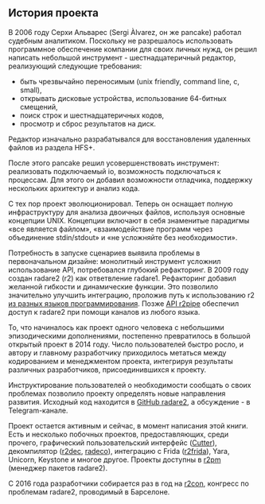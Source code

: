 ## История проекта

В 2006 году Серхи Альварес (Sergi Àlvarez, он же pancake) работал судебным аналитиком. Поскольку не разрешалось использовать программное обеспечение компании для своих личных нужд, он решил написать небольшой инструмент - шестнадцатеричный редактор, реализующий следующие требования:

* быть чрезвычайно переносимым (unix friendly, command line, c, small),
* открывать дисковые устройства, использование 64-битных смещений,
* поиск строк и шестнадцатеричных кодов,
* просмотр и сброс результатов на диск.

Редактор изначально разрабатывался для восстановления удаленных файлов из раздела HFS+.

После этого pancake решил усовершенствовать инструмент: реализовать подключаемый io, возможность подключаться к процессам. Для этого он добавил возможности отладчика, поддержку нескольких архитектур и анализ кода.

С тех пор проект эволюционировал. Теперь он оснащает полную инфраструктуру для анализа двоичных файлов, используя основные концепции UNIX. Концепции включают в себя знаменитые парадигмы «все является файлом», «взаимодействие программ через объединение stdin/stdout» и «не усложняйте без необходимости».

Потребность в запуске сценариев выявила проблемы в первоначальном дизайне: монолитный инструмент усложнил использование API, потребовался глубокий рефакторинг. В 2009 году создан radare2 (r2) как ответвление radare1. Рефакторинг добавил желанной гибкости и динамические функции. Это позволило значительно улучшить интеграцию, проложив путь к использованию r2 [из разных языков программирования](https://github.com/radareorg/radare2-bindings). Позже [API r2pipe](https://github.com/radareorg/radare2-r2pipe) обеспечил доступ к radare2 при помощи каналов из любого языка.

То, что начиналось как проект одного человека с небольшими эпизодическими дополнениями, постепенно превратилось в большой открытый проект в 2014 году. Число пользователей быстро росло, и автору и главному разработчику приходилось метаться между кодированием и менеджментом проекта, интегрируя результаты различных разработчиков, присоединившихся к проекту.

Инструктирование пользователей о необходимости сообщать о своих проблемах позволило проекту определять новые направления развития. Исходный код находится в [GitHub radare2](https://github.com/radareorg/radare2), а обсуждение - в Telegram-канале.

Проект остается активным и сейчас, в момент написания этой книги. Есть и несколько побочных проектов, предоставляющих, среди прочего, графический пользовательский интерфейс ([Cutter](https://github.com/radareorg/cutter)), декомпилятор ([r2dec](https://github.com/wargio/r2dec-js), [radeco](https://github.com/radareorg/radeco)), интеграцию с Frida ([r2frida](https://github.com/nowsecure/r2frida)), Yara, Unicorn, Keystone и многое другое. Проекты доступны в [r2pm](https://github.com/radareorg/radare2-pm) (менеджер пакетов radare2).

С 2016 года разработчики собирается раз в год на [r2con](https://www.radare.org/con/), конгресс по проблемам radare2, проводимый в Барселоне.
